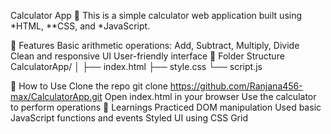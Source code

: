 Calculator App 🧮
This is a simple calculator web application built using *HTML, **CSS, and *JavaScript.

🔧 Features
Basic arithmetic operations: Add, Subtract, Multiply, Divide
Clean and responsive UI
User-friendly interface
📂 Folder Structure
CalculatorApp/ │ ├── index.html ├── style.css └── script.js

🚀 How to Use
Clone the repo
git clone https://github.com/Ranjana456-max/CalculatorApp.git
Open index.html in your browser
Use the calculator to perform operations
🧠 Learnings
Practiced DOM manipulation
Used basic JavaScript functions and events
Styled UI using CSS Grid
